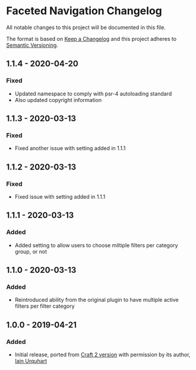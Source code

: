 # Faceted Navigation Changelog

All notable changes to this project will be documented in this file.

The format is based on [Keep a Changelog](http://keepachangelog.com/) and this project adheres to [Semantic Versioning](http://semver.org/).

## 1.1.4 - 2020-04-20
### Fixed
- Updated namespace to comply with psr-4 autoloading standard
- Also updated copyright information

## 1.1.3 - 2020-03-13
### Fixed
- Fixed another issue with setting added in 1.1.1

## 1.1.2 - 2020-03-13
### Fixed
- Fixed issue with setting added in 1.1.1 

## 1.1.1 - 2020-03-13
### Added
- Added setting to allow users to choose miltiple filters per category group, or not 

## 1.1.0 - 2020-03-13
### Added
- Reintroduced ability from the original plugin to have multiple active filters per filter category

## 1.0.0 - 2019-04-21
### Added
- Initial release, ported from [Craft 2 version](https://github.com/iainurquhart/FacetedNav_CraftPlugin) with permission by its author, [Iain Urquhart](https://github.com/iainurquhart)
